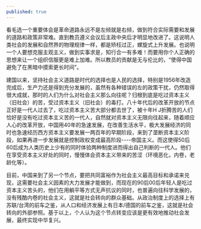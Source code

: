 ```yaml
---
published: true
---
```

看毛选一个重要体会是革命道路永远不是左倾就是右倾，做到符合实际需要和发展的道路和政策非常难。直到教员遵义会议后主政中央后才明显地改进了。这说明人类社会的发展和自然界的物理规律一样，都是矫枉过正，螺旋式上升发展。也说明一个人要想克服主观主义，做到实事求是，知行合一有多难！而要用你个人正确的思想来让一个组织信服更是难上加难。所以教员的贡献是无与伦比的，“使得中国避免了在黑暗中摸索更长时间”。

建国以来，坚持社会主义道路是时代的选择也是人民的选择，特别是1956年改造完成后，生产力还是得到充分发展的，虽然有各种错误的左的政策干扰，仍然取得很大成就，那时的人们为什么对社会主义那么向往呢？归根到底是吃过资本主义（旧社会）的苦，受过资本主义（旧社会）的毒打。八十年代后的改革开放的节点正好是一代人过去了，吃过资本主义苦大部分都去世了，被十年H J折腾苦的人们恰好是没有吃过资本主义苦的一代人，自然就对资本主义无限向往起来，随着顺应人心的改革开放，中国用40年的急速发展，在改善生活水平，极大发展经济的同时也急速经历西方资本主义要发展一两百年的早期阶段，来到了垄断资本主义阶段，如果再进一步发展就是控制政权变成最高阶段----帝国主义。而这使得50后60后成为人类历史上少有的同时体验两种制度进而得出自己判断的一代人。他们在享受资本主义好处的同时，慢慢体会资本主义带来的苦涩（环境恶化，内卷，老龄化等）。

目前，中国来到了另一个节点，要把共同富裕作为社会主义最高目标和承诺来兑现，这需要社会主义因素的大力发展才能做到，而现在的90后00后年轻人是吃过资本主义苦头的，他们在用躺平等方式无声抗议的同时，也普遍向往科学发展的，没有残酷内卷的社会主义，这就是社会转向的群众基础。从政治制度上的选择上有苏联/台湾的前车之鉴，从人口和经济发展上有日本/德国的前车之鉴，这就是社会转向的外部参照。基于以上，个人认为这个节点转变应该是更有效地推动社会发展，最终实现中华复兴。
